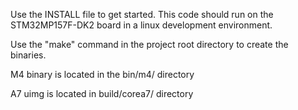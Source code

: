 Use the INSTALL file to get started. This code should run on the STM32MP157F-DK2 board in a linux development environment.

Use the "make" command in the project root directory to create the binaries. 

M4 binary is located in the bin/m4/ directory

A7 uimg is located in build/corea7/ directory
